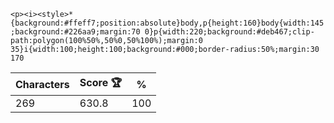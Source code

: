 `<p><i><style>*{background:#ffeff7;position:absolute}body,p{height:160}body{width:145;background:#226aa9;margin:70 0}p{width:220;background:#deb467;clip-path:polygon(100%50%,50%0,50%100%);margin:0 35}i{width:100;height:100;background:#000;border-radius:50%;margin:30 170`

| Characters | Score 🏆 | %   |
| ---------- | -------- | --- |
| 269        | 630.8    | 100 |
